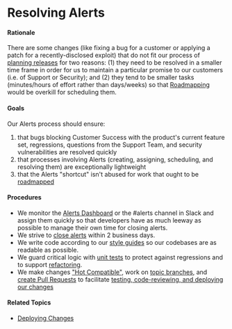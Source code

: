 # Resolving Alerts


#### Rationale

There are some changes (like fixing a bug for a customer or applying a patch for a recently-disclosed exploit) that do not fit our process of [planning releases](planning_releases.md) for two reasons: (1) they need to be resolved in a smaller time frame in order for us to maintain a particular promise to our customers (i.e. of Support or Security); and (2) they tend to be smaller tasks (minutes/hours of effort rather than days/weeks) so that [Roadmapping](planning_releases.md) would be overkill for scheduling them.


#### Goals

Our Alerts process should ensure:
  1. that bugs blocking Customer Success with the product's current feature set, regressions, questions from the Support Team, and security vulnerabilities are resolved quickly
  2. that processes involving Alerts (creating, assigning, scheduling, and resolving them) are exceptionally lightweight
  3. that the Alerts "shortcut" isn't abused for work that ought to be [roadmapped](planning_releases.md)


#### Procedures

 - We monitor the [Alerts Dashboard](http://houst.in/alerts/dashboard) or the #alerts channel in Slack and assign them quickly so that developers have as much leeway as possible to manage their own time for closing alerts.
 - We strive to [close alerts](closing_alerts.md) within 2 business days.
 - We write code according to our [style guides](https://github.com/cph/style-guides) so our codebases are as readable as possible.
 - We guard critical logic with [unit tests](test_driven_development.md) to protect against regressions and to support [refactoring](refactoring.md).
 - We make changes ["Hot Compatible"](hot_compatibility.md), work on [topic branches](git_flow.md), and [create Pull Requests](pull_requests.md) to facilitate [testing, code-reviewing, and deploying our changes](deploying_changes.md)


#### Related Topics

 - [Deploying Changes](deploying_changes.md)
